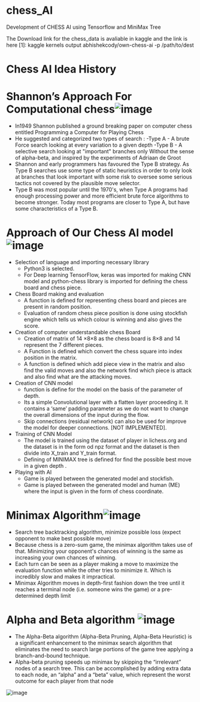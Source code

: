 # chess_AI
Development of CHESS AI using Tensorflow and MiniMax Tree 

The Download link for the chess_data is avaliable in kaggle and the link is here 
[1]: kaggle kernels output abhishekcody/own-chess-ai -p /path/to/dest

# Chess AI Idea History
# Shannon’s Approach For Computational chess![image](https://user-images.githubusercontent.com/97011879/171464105-22498692-8a45-4248-b7e1-31d9c9d02bf8.png)

- In1949 Shannon published a ground breaking paper on computer chess entitled Programming a Computer for Playing Chess
- He suggested and categorized two types of search :
   -Type A - A brute Force search looking at every variation to a given depth
   -Type B - A selective search looking at "important" branches only Without the sense of alpha-beta, and inspired by the experiments of Adriaan de Groot
- Shannon and early programmers has favoured the Type B strategy.  As Type B searches use some type of static heuristics in order to only look at branches that look important  with some risk to oversee some serious tactics not covered by the plausible move selector. 
- Type B was most popular until the 1970's, when Type A programs had enough processing power and more efficient brute force algorithms to become stronger. Today most programs are closer to Type A, but have some characteristics of a Type B.


# Approach of Our Chess AI model![image](https://user-images.githubusercontent.com/97011879/171464612-07834cde-5b40-40f6-a354-a5a1b149d27c.png)
- Selection of language and importing necessary library
  - Python3 is selected.
  - For Deep learning TensorFlow, keras was imported for making CNN model and python-chess library is imported for defining the chess board and chess piece.
- Chess Board making and evaluation
  - A function is defined for representing chess board and pieces are present in random position.  
  - Evaluation of random chess piece position is done using stockfish engine which tells us which colour is winning and also gives the score.
- Creation of computer understandable chess Board
  - Creation of matrix of 14 ×8×8 as the chess board is 8×8 and 14 represent the 7 different pieces.
  - A Function is defined which convert the chess square into index position in the matrix.
  - A function is defined which add piece view in the matrix and also find the valid moves and also the network find which piece is attack and also find what are the attacking moves.
- Creation of CNN model
  - function is define for the model on the basis of the parameter of depth. 
  - Its a simple Convolutional layer with a flatten layer proceeding it. It contains a ‘same’ padding parameter as we do not want to change the overall dimensions of the input during the flow.
  - Skip connections (residual network) can also be used  for improve the model for deeper connections. [NOT IMPLEMENTED].
- Training of CNN Model
  - The model is trained using the dataset of player in lichess.org and the dataset is in the form od npz format and the dataset is then divide into X_train and Y_train format.
  - Defining of MINIMAX tree is defined for find the possible best move in a given depth .
- Playing with AI
  - Game is played between the generated model and stockfish.
  - Game is played between the generated model and human (ME) where the input is given in the form of chess coordinate.


# Minimax Algorithm![image](https://user-images.githubusercontent.com/97011879/171465700-57f8d201-bb42-44ac-89f5-93edefefd0ee.png)
- Search tree backtracking algorithm, minimize possible loss (expect opponent to make best possible move)
- Because chess is a zero-sum game, the minimax algorithm takes use of that. Minimizing your opponent's chances of winning is the same as increasing your own chances of winning.
- Each turn can be seen as a player making a move to maximize the evaluation function while the other tries to minimize it. Which is incredibly slow and makes it impractical.
- Minimax Algorithm moves in depth-first fashion down the tree until it reaches a terminal node (i.e. someone wins the game) or a pre-determined depth limit


# Alpha and Beta algorithm	![image](https://user-images.githubusercontent.com/97011879/171465476-acad767e-f3bb-4fe8-b5ce-c46cfb778623.png)
- The Alpha-Beta algorithm (Alpha-Beta Pruning, Alpha-Beta Heuristic) is a significant enhancement to the minimax search algorithm that eliminates the need to search large portions of the game tree applying a branch-and-bound technique.
- Alpha-beta pruning speeds up minimax by skipping the “irrelevant” nodes of a search tree. This can be accomplished by adding extra data to each node, an “alpha” and a “beta” value, which represent the worst outcome for each player from that node

![image](https://user-images.githubusercontent.com/97011879/171465554-f4971a91-ac6b-4b85-bb4a-0a3fd9ed8353.png)

